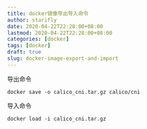 ```yaml
---
title: docker镜像导出导入命令
author: starifly
date: 2020-04-22T22:28:00+08:00
lastmod: 2020-04-22T22:28:00+08:00
categories: [docker]
tags: [docker]
draft: true
slug: docker-image-export-and-import
---
```


导出命令

```shell
docker save -o calico_cni.tar.gz calico/cni
```

导入命令

```shell
docker load -i calico_cni.tar.gz
```
